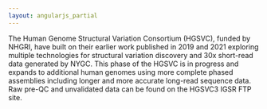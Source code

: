 ```yaml
---
layout: angularjs_partial
---
```


The Human Genome Structural Variation Consortium (HGSVC), funded by NHGRI, have built on their earlier work published in 2019 and 2021 exploring multiple technologies for structural variation discovery and 30x short-read data generated by NYGC.
This phase of the HGSVC is in progress and expands to additional human genomes using more complete phased assemblies including longer and more accurate long-read sequence data. Raw pre-QC and unvalidated data can be found on the HGSVC3 IGSR FTP site.